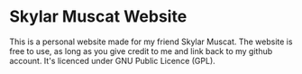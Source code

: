 # Skylar Muscat Website
This is a personal website made for my friend Skylar Muscat. The website is free to use, as long as you give credit to me and link back to my github account. It's licenced under GNU Public Licence (GPL).
